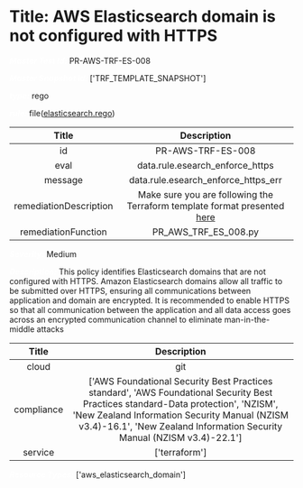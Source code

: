 



# Title: AWS Elasticsearch domain is not configured with HTTPS


***<font color="white">Master Test Id:</font>*** PR-AWS-TRF-ES-008

***<font color="white">Master Snapshot Id:</font>*** ['TRF_TEMPLATE_SNAPSHOT']

***<font color="white">type:</font>*** rego

***<font color="white">rule:</font>*** file([elasticsearch.rego])  
  
  
  
  

|Title|Description|
| :---: | :---: |
|id|PR-AWS-TRF-ES-008|
|eval|data.rule.esearch_enforce_https|
|message|data.rule.esearch_enforce_https_err|
|remediationDescription|Make sure you are following the Terraform template format presented <a href='https://registry.terraform.io/providers/hashicorp/aws/latest/docs/resources/elasticsearch_domain' target='_blank'>here</a>|
|remediationFunction|PR_AWS_TRF_ES_008.py|


***<font color="white">Severity:</font>*** Medium

***<font color="white">Description:</font>*** This policy identifies Elasticsearch domains that are not configured with HTTPS. Amazon Elasticsearch domains allow all traffic to be submitted over HTTPS, ensuring all communications between application and domain are encrypted. It is recommended to enable HTTPS so that all communication between the application and all data access goes across an encrypted communication channel to eliminate man-in-the-middle attacks  
  
  

|Title|Description|
| :---: | :---: |
|cloud|git|
|compliance|['AWS Foundational Security Best Practices standard', 'AWS Foundational Security Best Practices standard-Data protection', 'NZISM', 'New Zealand Information Security Manual (NZISM v3.4)-16.1', 'New Zealand Information Security Manual (NZISM v3.4)-22.1']|
|service|['terraform']|


***<font color="white">Resource Types:</font>*** ['aws_elasticsearch_domain']


[elasticsearch.rego]: https://github.com/prancer-io/prancer-compliance-test/tree/master/aws/terraform/elasticsearch.rego
